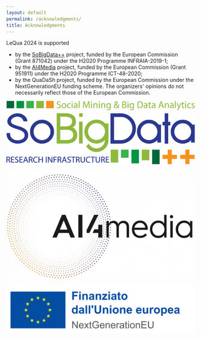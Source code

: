 ```yaml
---
layout: default
permalink: /acknowledgments/
title: Acknowledgments
---
```



LeQua 2024 is supported 
* by the [SoBigData++](https://plusplus.sobigdata.eu) project, funded by the European Commission (Grant 871042) under the H2020 Programme INFRAIA-2019-1;
* by the [AI4Media](https://www.ai4media.eu) project, funded by the European Commission (Grant 951911) under the H2020 Programme ICT-48-2020;
* by the QuaDaSh project, funded by the European Commission under the NextGenerationEU funding scheme.
The organizers' opinions do not necessarily reflect those of the European Commission.

![SoBigData](https://github.com/LeQua2024/lequa2024.github.io/blob/main/SoBigData.png)

![AI4Media](AI4Media.png)

![NextGenerationEU](https://github.com/LeQua2024/lequa2024.github.io/blob/main/IT%20Finanziato%20dall'Unione%20europea_BLUE_GREY.png)

